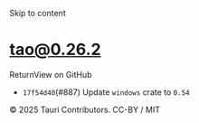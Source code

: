Skip to content
# tao@0.26.2
ReturnView on GitHub
  * `17f54d40`(#887) Update `windows` crate to `0.54`


© 2025 Tauri Contributors. CC-BY / MIT
